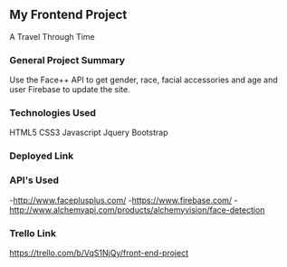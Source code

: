 ## My Frontend Project
A Travel Through Time
### General Project Summary
Use the Face++ API to get gender, race, facial accessories and age and user Firebase to update the site.

### Technologies Used
HTML5
CSS3
Javascript
Jquery
Bootstrap



### Deployed Link


### API's Used
-http://www.faceplusplus.com/
-https://www.firebase.com/
-http://www.alchemyapi.com/products/alchemyvision/face-detection


### Trello Link
https://trello.com/b/VqS1NjQy/front-end-project